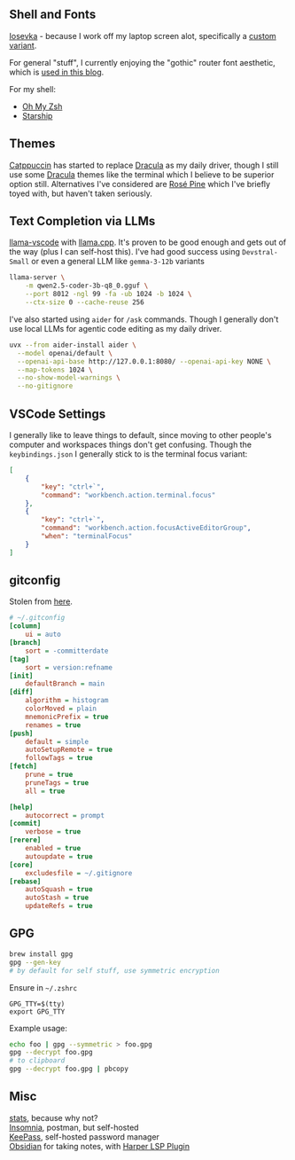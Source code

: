 ## Shell and Fonts

[Iosevka](https://github.com/be5invis/Iosevka) - because I work off my laptop screen alot, specifically a [custom variant](https://github.com/HeardACat/Iosevka-Curly/tree/main).

For general "stuff", I currently enjoying the "gothic" router font aesthetic, which is [used in this blog](https://heardacat.github.io/nationalpark-webfont/).

For my shell:  
- [Oh My Zsh](https://ohmyz.sh/#install)  
- [Starship](https://starship.rs/)  

## Themes

[Catppuccin](https://catppuccin.com/) has started to replace [Dracula](https://draculatheme.com/) as my daily driver, though I still use some [Dracula](https://draculatheme.com/) themes like the terminal which I believe to be superior option still. Alternatives I've considered are [Rosé Pine](https://rosepinetheme.com/) which I've briefly toyed with, but haven't taken seriously. 

## Text Completion via LLMs

[llama-vscode](https://marketplace.visualstudio.com/items?itemName=ggml-org.llama-vscode) with [llama.cpp](https://marketplace.visualstudio.com/items?itemName=ggml-org.llama-vscode). It's proven to be good enough and gets out of the way (plus I can self-host this). I've had good success using `Devstral-Small` or even a general LLM like `gemma-3-12b` variants

```sh
llama-server \
    -m qwen2.5-coder-3b-q8_0.gguf \
    --port 8012 -ngl 99 -fa -ub 1024 -b 1024 \
    --ctx-size 0 --cache-reuse 256
```

I've also started using `aider` for `/ask` commands. Though I generally don't use local LLMs for agentic code editing as my daily driver.

```sh
uvx --from aider-install aider \
  --model openai/default \
  --openai-api-base http://127.0.0.1:8080/ --openai-api-key NONE \
  --map-tokens 1024 \
  --no-show-model-warnings \
  --no-gitignore 
```

## VSCode Settings

I generally like to leave things to default, since moving to other people's computer and workspaces things don't get confusing. Though the `keybindings.json` I generally stick to is the terminal focus variant:

```json
[
    {
        "key": "ctrl+`",
        "command": "workbench.action.terminal.focus"
    },
    {
        "key": "ctrl+`",
        "command": "workbench.action.focusActiveEditorGroup",
        "when": "terminalFocus"
    }
]
```

## gitconfig

Stolen from [here](https://blog.gitbutler.com/how-git-core-devs-configure-git/).

```ini
# ~/.gitconfig 
[column]
    ui = auto
[branch]
    sort = -committerdate
[tag]
    sort = version:refname
[init]
    defaultBranch = main
[diff]
    algorithm = histogram
    colorMoved = plain
    mnemonicPrefix = true
    renames = true
[push]
    default = simple
    autoSetupRemote = true
    followTags = true
[fetch]
    prune = true
    pruneTags = true
    all = true

[help]
    autocorrect = prompt
[commit]
    verbose = true
[rerere]
    enabled = true
    autoupdate = true
[core]
    excludesfile = ~/.gitignore
[rebase]
    autoSquash = true
    autoStash = true
    updateRefs = true
```

## GPG

```sh
brew install gpg
gpg --gen-key
# by default for self stuff, use symmetric encryption
```

Ensure in `~/.zshrc`

```
GPG_TTY=$(tty)
export GPG_TTY
```

Example usage:

```sh
echo foo | gpg --symmetric > foo.gpg
gpg --decrypt foo.gpg
# to clipboard
gpg --decrypt foo.gpg | pbcopy
```


## Misc

[stats](https://formulae.brew.sh/cask/stats), because why not?  
[Insomnia](https://github.com/Kong/insomnia), postman, but self-hosted  
[KeePass](https://en.wikipedia.org/wiki/KeePass), self-hosted password manager  
[Obsidian](https://obsidian.md/) for taking notes, with [Harper LSP Plugin](https://writewithharper.com/docs/integrations/obsidian)

